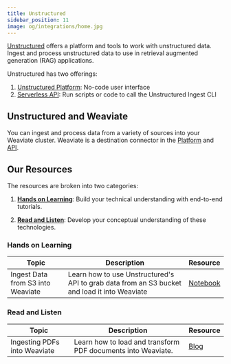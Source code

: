 ```yaml
---
title: Unstructured
sidebar_position: 11
image: og/integrations/home.jpg
---
```


[Unstructured](https://unstructured.io/) offers a platform and tools to work with unstructured data. Ingest and process unstructured data to use in retrieval augmented generation (RAG) applications.

Unstructured has two offerings:
1. [Unstructured Platform](https://docs.unstructured.io/platform/overview): No-code user interface
2. [Serverless API](https://docs.unstructured.io/api-reference/api-services/overview): Run scripts or code to call the Unstructured Ingest CLI

## Unstructured and Weaviate
You can ingest and process data from a variety of sources into your Weaviate cluster. Weaviate is a destination connector in the [Platform](https://docs.unstructured.io/platform/platform-destination-connectors/weaviate) and [API](https://docs.unstructured.io/api-reference/ingest/destination-connector/weaviate). 


## Our Resources 
The resources are broken into two categories: 
1. [**Hands on Learning**](#hands-on-learning): Build your technical understanding with end-to-end tutorials.

2. [**Read and Listen**](#read-and-listen): Develop your conceptual understanding of these technologies.

### Hands on Learning

| Topic | Description | Resource | 
| --- | --- | --- |
| Ingest Data from S3 into Weaviate | Learn how to use Unstructured's API to grab data from an S3 bucket and load it into Weaviate | [Notebook](https://github.com/weaviate/recipes/blob/main/integrations/data-platforms/unstructured/unstructured_weaviate.ipynb)

### Read and Listen 
| Topic | Description | Resource | 
| --- | --- | --- |
| Ingesting PDFs into Weaviate | Learn how to load and transform PDF documents into Weaviate. | [Blog](/blog/ingesting-pdfs-into-weaviate) |